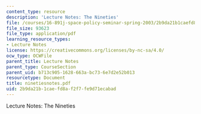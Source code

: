 ```yaml
---
content_type: resource
description: 'Lecture Notes: The Nineties'
file: /courses/16-891j-space-policy-seminar-spring-2003/2b9da21b1caefd8af2f7fe9d71ecabad_ninetiesnotes.pdf
file_size: 93623
file_type: application/pdf
learning_resource_types:
- Lecture Notes
license: https://creativecommons.org/licenses/by-nc-sa/4.0/
ocw_type: OCWFile
parent_title: Lecture Notes
parent_type: CourseSection
parent_uid: b713c905-1628-663a-bc73-6e7d2e52b013
resourcetype: Document
title: ninetiesnotes.pdf
uid: 2b9da21b-1cae-fd8a-f2f7-fe9d71ecabad
---
```

Lecture Notes: The Nineties